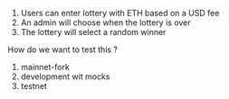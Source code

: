 1. Users can enter lottery with ETH based on a USD fee
2. An admin will choose when the lottery is over
3. The lottery will select a random winner

How do we want to test this ? 

1. mainnet-fork
2. development wit mocks
3. testnet